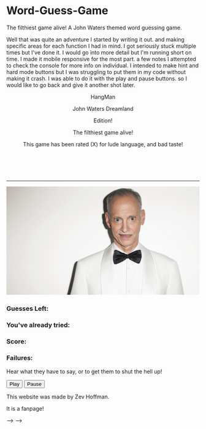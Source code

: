 # Word-Guess-Game
The filthiest game alive! A John Waters themed word guessing game.

Well that was quite an adventure I started by writing it out. and making specific areas for each function I had in mind. I got seriously stuck multiple times but I've done it. I would go into more detail but I'm running short on time. I made it mobile responsive for the most part. 
a few notes I attempted to check the console for more info on individual. I intended to make hint and hard mode buttons but I was struggling to put them in my code without making it crash. I was able to do it with the play and pause buttons. so I would like to go back and give it another shot later.
    <!DOCTYPE html>
<html lang="en">
<head>
    <meta charset="UTF-8">
    <meta name="viewport" content="width=device-width, initial-scale=1.0">
    <meta http-equiv="X-UA-Compatible" content="ie=edge">
    <link rel="stylesheet" type="text/css" href="assets/css/style.css">
    <link rel="stylesheet" type="text/css" href="assets/css/resets.css">
    <link href="https://fonts.googleapis.com/css?family=Monoton|Notable|Pacifico|Special+Elite|Yantramanav&display=swap" rel="stylesheet">
    <title>The Filthies word game ever!</title>
</head>
<body>
    <header>
        <section id="head-flex">
            <section id="header content">
                <section id="hg">
                    <p >HangMan</p>              
                </section>
                <section id="jw-name">
                        <p>John Waters Dreamland </p>
                        <p>Edition!</p>
                </section>
                <section id="flex-head-text">
                    <section id="filth-text">
                        <p >The filthiest game alive!</p>
                    </section>
                </section>
                <section id="x-rated">
                    <p >This game has been rated (X) for lude language, and bad taste!</p>
                </section>     
            </section>
        </section>
        <br>
    </header>
    <section id="content-flex">
        <section id="the-game">
            <section id="top-flexbox">
                <article id="geuss-start-text">
                    <p id="start"></p>
                    <h3 id="guess-word-type"></h3>
                    <p id="current-word"></p>
                </article>
                <hr>
            </section>
            <section id="mid-flexbox">
                <article id="img-style">
                        <div >
                            <img id="game-img" src="assets/images/john_waters.jpg" alt="Slide show" >
                        </div>
                </article>
                <section id="guess-info">
                    <article>
                        <h3>Guesses Left:</h3>
                        <p id="guesses-left"></p>
                    </article>
                    <article>
                        <h3>You've already tried:</h3>
                        <p id="letters-guessed"></p>
                    </article>
                </section> 
            </section>
            <section id="bottum-flex">
                <article>
                    <h3>Score:</h1>
                    <p id="wins"></p>
                </article>
                <article>
                    <h3>Failures:</h3>
                    <p id="failures"></p>
                </article>        
            </section id="button flex">
        </section>
        <!-- <section>
            <section>
            <button id="hard-mode">Harder Darling!</button>
            </section>
            <br>
            <form>
                <input type="button" id="hint-button" value="Hint">
            </form>
            <p id="add-hint"></p>
        </section> -->
    </section>
    <footer id="foot-flex">
        <section id="audio-flex">
            <audio id="music">
                    <source src="assets/sounds/Johnwaters.mp3" type="audio/mpeg">
            </audio>
            <p>Hear what they have to say, or to get them to shut the hell up!</p>
            <section id="audio-btn-flex">
                <button id="play" onclick="playAudio()" type="button">Play</button>
                <button id="pause" onclick="pauseAudio()" type="button">Pause</button> 
            </section>
            <script>
                var x = document.getElementById("music");  
                function playAudio() { 
                    x.play(); 
                }  
                function pauseAudio() { 
                    x.pause(); 
                } 
            </script>
        </section>
        <section id="about-flex">
            <p>This website was made by Zev Hoffman.</p> 
            <p>It is a fanpage!</p>
        </section>  
    </footer>
</body>
<script type="text/javascript" src="assets/javascript/game.js"></script>
</html>





<!-- 
<!-- 

everything after this is notes and snippets of code I was trying to work with. left un edited.
I just learned a new thing .split ! it's awesome!

I just figured out how to add a space to my dashes! very proud of this one! 

It's almost working! this is so exciting!

I want to include Devine singing walk like a man https://www.youtube.com/watch?v=pFiqO0Qpa_g

<!-- <iframe width="1280" height="532" src="https://www.youtube.com/embed/jlNnzoOiFq8" frameborder="0" allow="accelerometer; autoplay; encrypted-media; gyroscope; picture-in-picture" allowfullscreen></iframe>
 -->
<!-- 
supposed to build dashes.
// let dashes = [];
// for(let i = 0; i < currentWord.length; i++){
//     dashes.push("_");
//     let newDash = document.createElement("p");
//     newDash.textContent = ("hello");
//     wordElement.appendChild(newDash);
// };



// 
document.onkeyup = function(event) {
//     let letter = event.key.toLowerCase();
//     for (let i= 0; i < currentWord.length; i++){
//         if (letter === currentWord.toLowerCase){

//             console.log (letter);
//         }
//         else{
//             console.log (`not ${letter}`)
//         }
     
//     }


// let dashes = [];
// let makeDash = document.createElement("p");
// makeDash.setAttribute("class", "text-input-area");
// wordElement.append(makeDash)
// let newDash = document.getElementsByClassName("text-input-area");
// for(let i = 0; i < currentWord.length; i++){
//     dashes.push("_");
    
//     newDash.textContent = dashes[i];
//     makeDash.append(newDash);
// };



    


// }

// const log = document.getElementById("currentWord");
// let keycapture = document.addEventListener('keypress', logKey);
// logKey = document.onkeypress;

// //  this part is about turn word into equal number of - . and posibly turning them back when coinsiding letter is typed.
// for( let i= 0; i <= currentWord.length; 1++){

//     if ()
    
// }
// }

// const wordAcknowledged = () => {

// }

// currentWordIndex = 0;

// // if 

// const currentWordlist = () =>{
//     if(currentWordIndex <= currentWord.length -1){
//         document.querySelector("#currentWord"). innerHTML = word[currentWordIndex];
//     }
// }

// console.log(currentWordList);
 --> --> -->

